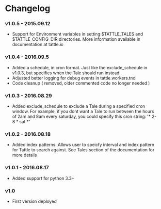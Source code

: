 # Changelog

### v1.0.5 - 2015.09.12
* Support for Environment variables in setting $TATTLE_TALES and $TATTLE_CONFIG_DIR directories. More information available in documentation at tattle.io

### v1.0.4 - 2016.09.5
* Added a schedule, in cron format.  Just like the exclude_schedule in v1.0.3, but specifies when the Tale should run instead
* Adjusted better logging for debug events in tattle.workers.tnd
* Code cleanup ( removed, older commented code no longer needed ) 

### v1.0.3 - 2016.08.29
* Added exclude_schedule to exclude a Tale during a specified cron window.  For example, if you dont want a Tale to run between the hours of 2am and 8am every saturday, you could specify this cron string:  '* 2-8 * sat *'

### v1.0.2 - 2016.08.18
* Added index patterns.  Allows user to speicfy interval and index pattern for Tattle to search against.  See Tales section of the documentation for more details

### v1.0.1 - 2016.08.17
* Added support for python 3.3+

### v1.0 
* First version deployed

